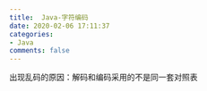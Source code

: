 ```yaml
---
title:  Java-字符编码
date: 2020-02-06 17:11:37
categories:
- Java
comments: false
---
```



出现乱码的原因：解码和编码采用的不是同一套对照表

<!-- more -->